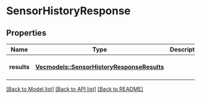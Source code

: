# SensorHistoryResponse

## Properties
Name | Type | Description | Notes
------------ | ------------- | ------------- | -------------
**results** | [**Vec<models::SensorHistoryResponseResults>**](SensorHistoryResponse_results.md) |  | [optional] [default to None]

[[Back to Model list]](../README.md#documentation-for-models) [[Back to API list]](../README.md#documentation-for-api-endpoints) [[Back to README]](../README.md)


